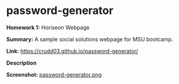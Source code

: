# password-generator
**Homework 1:** Horiseon Webpage

**Summary:** A sample social solutions webpage for MSU bootcamp.

**Link:** https://crudd03.github.io/password-generator/

**Description**


**Screenshot:**
[password-generator.png](https://postimg.cc/68Y5GQCF)
